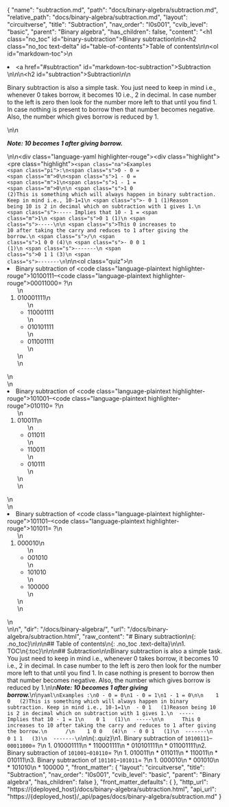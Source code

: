 {
  "name": "subtraction.md",
  "path": "docs/binary-algebra/subtraction.md",
  "relative_path": "docs/binary-algebra/subtraction.md",
  "layout": "circuitverse",
  "title": "Subtraction",
  "nav_order": "l0s001",
  "cvib_level": "basic",
  "parent": "Binary algebra",
  "has_children": false,
  "content": "<h1 class=\"no_toc\" id=\"binary-subtraction\">Binary subtraction</h1>\n\n<h2 class=\"no_toc text-delta\" id=\"table-of-contents\">Table of contents</h2>\n\n<ol id=\"markdown-toc\">\n  <li><a href=\"#subtraction\" id=\"markdown-toc-subtraction\">Subtraction</a></li>\n</ol>\n\n<h2 id=\"subtraction\">Subtraction</h2>\n\n<p>Binary subtraction is also a simple task. You just need to keep in mind i.e., whenever 0 takes borrow, it becomes 10 i.e., 2 in decimal. In case number to the left is zero then look for the number more left to that until you find 1. In case nothing is present to borrow then that number becomes negative. Also, the number which gives borrow is reduced by 1.</p>\n\n<p><strong><em>Note: 10 becomes 1 after giving borrow.</em></strong></p>\n\n<div class=\"language-yaml highlighter-rouge\"><div class=\"highlight\"><pre class=\"highlight\"><code><span class=\"na\">Examples </span><span class=\"pi\">:</span>\n<span class=\"s\">0 - 0 = </span><span class=\"m\">0</span>\n<span class=\"s\">1 - 0 = </span><span class=\"m\">1</span>\n<span class=\"s\">1 - 1 = </span><span class=\"m\">0</span>\n\n    <span class=\"s\">1 0   (2)This is something which will always happen in binary subtraction. Keep in mind i.e., 10-1=1</span>\n  <span class=\"s\">- 0 1   (1)Reason being 10 is 2 in decimal which on subtraction with 1 gives 1.</span>\n  <span class=\"s\">-----      Implies that 10 - 1 = </span><span class=\"m\">1</span>\n    <span class=\"s\">0 1   (1)</span>\n  <span class=\"s\">-----</span>\n\n      <span class=\"s\">This 0 increases to 10 after taking the carry and reduces to 1 after giving the borrow.</span>\n      <span class=\"s\">/</span>\n    <span class=\"s\">1 0 0   (4)</span>\n  <span class=\"s\">- 0 0 1   (1)</span>\n  <span class=\"s\">-------</span>\n    <span class=\"s\">0 1 1   (3)</span>\n  <span class=\"s\">-------</span>\n</code></pre></div></div>\n\n<ol class=\"quiz\">\n  <li>Binary subtraction of <code class=\"language-plaintext highlighter-rouge\">10100111</code>–<code class=\"language-plaintext highlighter-rouge\">00011000</code>= ?\n    <ol>\n      <li>010001111\n        <ul>\n          <li>110001111</li>\n          <li>010101111</li>\n          <li>011001111</li>\n        </ul>\n      </li>\n    </ol>\n  </li>\n  <li>Binary subtraction of <code class=\"language-plaintext highlighter-rouge\">101001</code>–<code class=\"language-plaintext highlighter-rouge\">010110</code>= ?\n    <ol>\n      <li>010011\n        <ul>\n          <li>011011</li>\n          <li>110011</li>\n          <li>010111</li>\n        </ul>\n      </li>\n    </ol>\n  </li>\n  <li>Binary subtraction of <code class=\"language-plaintext highlighter-rouge\">101101</code>–<code class=\"language-plaintext highlighter-rouge\">101011</code>= ?\n    <ol>\n      <li>000010\n        <ul>\n          <li>001010</li>\n          <li>101010</li>\n          <li>100000</li>\n        </ul>\n      </li>\n    </ol>\n  </li>\n</ol>\n",
  "dir": "/docs/binary-algebra/",
  "url": "/docs/binary-algebra/subtraction.html",
  "raw_content": "# Binary subtraction\n{: .no_toc}\n\n\n## Table of contents\n{: .no_toc .text-delta}\n\n1. TOC\n{:toc}\n\n\n## Subtraction\n\nBinary subtraction is also a simple task. You just need to keep in mind i.e., whenever 0 takes borrow, it becomes 10 i.e., 2 in decimal. In case number to the left is zero then look for the number more left to that until you find 1. In case nothing is present to borrow then that number becomes negative. Also, the number which gives borrow is reduced by 1.\n\n***Note: 10 becomes 1 after giving borrow.***\n\n```yaml\nExamples :\n0 - 0 = 0\n1 - 0 = 1\n1 - 1 = 0\n\n    1 0   (2)This is something which will always happen in binary subtraction. Keep in mind i.e., 10-1=1\n  - 0 1   (1)Reason being 10 is 2 in decimal which on subtraction with 1 gives 1.\n  -----      Implies that 10 - 1 = 1\n    0 1   (1)\n  -----\n\n      This 0 increases to 10 after taking the carry and reduces to 1 after giving the borrow.\n      /\n    1 0 0   (4)\n  - 0 0 1   (1)\n  -------\n    0 1 1   (3)\n  -------\n```\n\n{:.quiz}\n1. Binary subtraction of `10100111`–`00011000`= ?\n   1. 010001111\n   * 110001111\n   * 010101111\n   * 011001111\n2. Binary subtraction of `101001`–`010110`= ?\n   1. 010011\n   * 011011\n   * 110011\n   * 010111\n3. Binary subtraction of `101101`–`101011`= ?\n   1. 000010\n   * 001010\n   * 101010\n   * 100000 ",
  "front_matter": {
    "layout": "circuitverse",
    "title": "Subtraction",
    "nav_order": "l0s001",
    "cvib_level": "basic",
    "parent": "Binary algebra",
    "has_children": false
  },
  "front_matter_defaults": {
  },
  "http_url": "https://{deployed_host}/docs/binary-algebra/subtraction.html",
  "api_url": "https://{deployed_host}/_api/pages/docs/binary-algebra/subtraction.md"
}